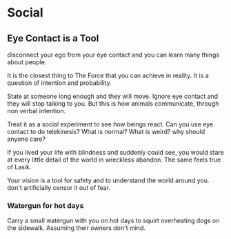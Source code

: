 # Social

## Eye Contact is a Tool
disconnect your ego from your eye contact and you can learn many things about people. 

It is the closest thing to The Force that you can achieve in reality. It is a question of intention and probability.

State at someone long enough and they will move. Ignore eye contact and they will stop talking to you. But this is how animals communicate, through non verbal intention.

Treat it as a social experiment to see how beings react. Can you use eye contact to do telekinesis? What is normal? What is weird? why should anyone care?

If you lived your life with blindness and suddenly could see, you would stare at every little detail of the world in wreckless abandon. The same feels true of Lasik.

Your vision is a tool for safety and to understand the world around you. don't artificially censor it out of fear.

### Watergun for hot days
Carry a small watergun with you on hot days to squirt overheating dogs on the sidewalk. Assuming their owners don't mind.
